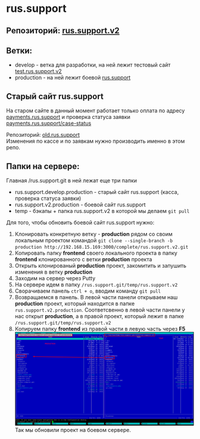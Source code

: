 # rus.support
## Репозиторий: [rus.support.v2](http://192.168.15.169:3000/complete/rus.support.v2)

## Ветки:

* develop - ветка для разработки, на ней лежит тестовый сайт [test.rus.support.v2](http://test.rus.support.v2/)
* production - на ней лежит боевой [rus.support](https://rus.support)

## Старый сайт rus.support
На старом сайте в данный момент работает только оплата по адресу [payments.rus.support](https://payments.rus.support/) и проверка статуса заявки [payments.rus.support/case-status](https://payments.rus.support/case-status)

Репозиторий: [old.rus.support](http://192.168.15.169:3000/complete/rus.support)  
Изменения по кассе и по заявкам нужно производить именно в этом репо.

## Папки на сервере:

Главная /rus.support.git в ней лежат еще три папки
* rus.support.develop.production - старый сайт rus.support (касса, проверка статуса заявки)
* rus.support.v2.production - боевой сайт rus.support
* temp - бэкапы + папка rus.support.v2 в которой мы делаем `git pull`

Для того, чтобы обновить боевой сайт rus.support нужно:

1. Клонировать конкретную ветку - **production** рядом со своим локальным проектом командой `git clone --single-branch -b production http://192.168.15.169:3000/complete/rus.support.v2.git`
2. Копировать папку **frontend** своего локального проекта в папку **frontend** клонированного с ветки **production** проекта
3. Открыть клонированый **production** проект, закомитить и запушить изменения в ветку **production**
4. Заходим на сервер через Putty
5. На сервере идем в папку `/rus.support.git/temp/rus.support.v2`
6. Сворачиваем панель `ctrl + o`, вводим команду `git pull`
7. Возвращаемся в панель. В левой части панели открываем наш **production** проект,
который находится в папке `rus.support.v2.production`. Соответсвенно в левой части панели у нас открыт **production**, а в правой проект, который лежит в папке `/rus.support.git/temp/rus.support.v2`
8. Копируем папку **frontend** из правой части в левую часть через **F5**
   ![Alt russupport](server.png) Так мы обновили проект на боевом сервере.